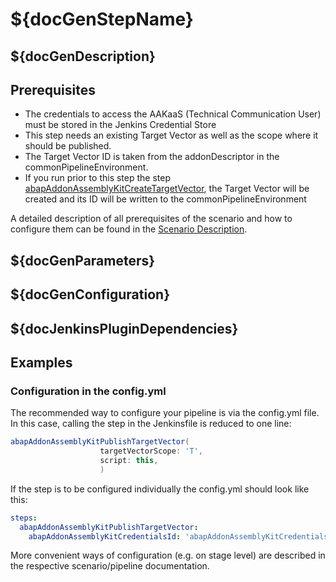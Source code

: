 # ${docGenStepName}

## ${docGenDescription}

## Prerequisites

* The credentials to access the AAKaaS (Technical Communication User) must be stored in the Jenkins Credential Store
* This step needs an existing Target Vector as well as the scope where it should be published.
* The Target Vector ID is taken from the addonDescriptor in the commonPipelineEnvironment.
* If you run prior to this step the step [abapAddonAssemblyKitCreateTargetVector](https://sap.github.io/jenkins-library/steps/abapAddonAssemblyKitCreateTargetVector), the Target Vector will be created and its ID will be written to the commonPipelineEnvironment

A detailed description of all prerequisites of the scenario and how to configure them can be found in the [Scenario Description](https://www.project-piper.io/scenarios/abapEnvironmentAddons/).

## ${docGenParameters}

## ${docGenConfiguration}

## ${docJenkinsPluginDependencies}

## Examples

### Configuration in the config.yml

The recommended way to configure your pipeline is via the config.yml file. In this case, calling the step in the Jenkinsfile is reduced to one line:

```groovy
abapAddonAssemblyKitPublishTargetVector(
                    targetVectorScope: 'T',
                    script: this,
                    )
```

If the step is to be configured individually the config.yml should look like this:

```yaml
steps:
  abapAddonAssemblyKitPublishTargetVector:
    abapAddonAssemblyKitCredentialsId: 'abapAddonAssemblyKitCredentialsId'
```

More convenient ways of configuration (e.g. on stage level) are described in the respective scenario/pipeline documentation.
